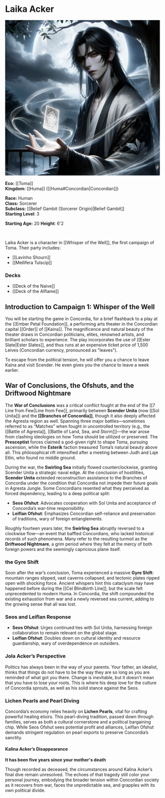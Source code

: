 <!-- wiki-header-section:start -->
# Laika Acker

<img src="wiki_images/Laika Acker.png"><i></i></a>

**Eco:** [[Toma]] <br>
**Kingdom:** [[Huma]] ([[Huma#Concordian|Concordian]]) <br>

**Race:** Human <br>
**Class:** Sorcerer <br>
**Subclass:** [[Belief Gambit (Sorcerer Origin)|Belief Gambit]] <br>
**Starting Level**: 3 <br>

**Starting Age:** 20
**Height**: 6'2


<br>

Laika Acker is a character in [[Whisper of the Well]], the first campaign of Toma. Their party includes:
- [[Lavinho Shourn]]
- [[Mellifera Tulscip]]



### Decks

- [[Deck of the Naive]]
- [[Deck of the Alflame]]



## Introduction to Campaign 1: Whisper of the Well

You will be starting the game in Concordia, for a brief flashback to a play at the [[Ember Petal Foundation]], a performing arts theater in the Concordian capital [[Order]] of [[Kaina]]. The magnificence and natural beauty of the theater draws in Concordian politicians, elites, renowned artists, and brilliant scholars to experience. The play incorporates the use of [[Ester Slate|Ester Slates]], and thus runs at an expensive ticket price of 1,500 Leives (Concordian currency, pronounced as "leaves").



To escape from the political tension, he will offer you a chance to leave Kaina and visit Scender. He even gives you the chance to leave a week earlier. 

## War of Conclusions, the Ofshuts, and the Driftwood Nightmare

The **War of Conclusions** was a critical conflict fought at the end of the [[7 Line from Few|Line from Few]], primarily between **Scender Unita** (now [[Sol Unita]]) and the **[[Branches of Concordia]]**, though it also deeply affected the Agresta region as well. Spanning three major battles—sometimes referred to as “Matches” when fought in uncontrolled territory (e.g., the [[Battle of Agresta]], [[Battle of Land, Sea, and Storm]])—the war arose from clashing ideologies on how Toma should be utilized or preserved. The **Presceptist** forces claimed a god-given right to shape Toma, pursuing ascension, while the **Esterik** faction treasured Toma’s natural beauty above all. This philosophical rift intensified after a meeting between Judh and Laje Etlin, who found no middle ground.

During the war, the **Swirling Sea** initially flowed counterclockwise, granting Scender Unita a strategic naval edge. At the conclusion of hostilities, **Scender Unita** extended reconstruction assistance to the Branches of Concordia under the condition that Concordia not impede their future goals in Agresta Jungle. Some Concordians resented what they perceived as forced dependency, leading to a deep political split:

- **Seos Ofshut**: Advocates cooperation with Sol Unita and acceptance of Concordia’s war-time responsibility.  
- **Leiflan Ofshut**: Emphasizes Concordian self-reliance and preservation of traditions, wary of foreign entanglements.  

Roughly fourteen years later, the **Swirling Sea** abruptly reversed to a clockwise flow—an event that baffled Concordians, who lacked historical records of such phenomena. Many refer to the resulting turmoil as the **Driftwood Nightmare**, a grim period where they felt at the mercy of both foreign powers and the seemingly capricious plane itself.

### the Gyre Shift

Soon after the war’s conclusion, Toma experienced a massive **Gyre Shift**: mountain ranges slipped, vast caverns collapsed, and tectonic plates ripped open with shocking force. Ancient whispers hint this cataclysm may have happened before during the [[Cel Blindbirth Line]], but the scale felt unprecedented to modern Huma. In Concordia, the shift compounded the existing exhaustion from war and a newly reversed sea current, adding to the growing sense that all was lost.

### Seos and Leiflan Response

- **Seos Ofshut**: Urges continued ties with Sol Unita, harnessing foreign collaboration to remain relevant on the global stage.  
- **Leiflan Ofshut**: Doubles down on cultural identity and resource guardianship, wary of overdependence on outsiders.  

### Jola Acker’s Perspective

Politics has always been in the way of your parents. Your father, an idealist, thinks that things do not have to be the way they are so long as you are reminded of what got you there. Change is inevitable, but it doesn't mean that you have to lose your roots. This is where his deep love for the culture of Concordia sprouts, as well as his solid stance against the Seos. 

### Lichen Pearls and Pearl Diving

Concordia’s economy relies heavily on **Lichen Pearls**, vital for crafting powerful healing elixirs. This pearl-diving tradition, passed down through families, serves as both a cultural cornerstone and a political bargaining chip. While Seos Ofshut sees potential profit and alliances, Leiflan Ofshut demands stringent regulation on pearl exports to preserve Concordia’s sanctity.

#### Kalina Acker’s Disappearance

**It has been five years since your mother's death**  

Though recorded as deceased, the circumstances around Kalina Acker’s final dive remain unresolved. The echoes of that tragedy still color your personal journey, embodying the broader tension within Concordian society as it recovers from war, faces the unpredictable sea, and grapples with its own political divide.


